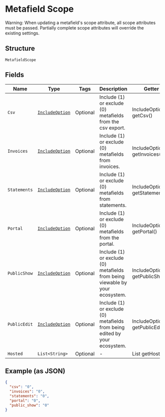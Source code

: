 
# Metafield Scope

Warning: When updating a metafield's scope attribute, all scope attributes must be passed. Partially complete scope attributes will override the existing settings.

## Structure

`MetafieldScope`

## Fields

| Name | Type | Tags | Description | Getter | Setter |
|  --- | --- | --- | --- | --- | --- |
| `Csv` | [`IncludeOption`](../../doc/models/include-option.md) | Optional | Include (1) or exclude (0) metafields from the csv export. | IncludeOption getCsv() | setCsv(IncludeOption csv) |
| `Invoices` | [`IncludeOption`](../../doc/models/include-option.md) | Optional | Include (1) or exclude (0) metafields from invoices. | IncludeOption getInvoices() | setInvoices(IncludeOption invoices) |
| `Statements` | [`IncludeOption`](../../doc/models/include-option.md) | Optional | Include (1) or exclude (0) metafields from statements. | IncludeOption getStatements() | setStatements(IncludeOption statements) |
| `Portal` | [`IncludeOption`](../../doc/models/include-option.md) | Optional | Include (1) or exclude (0) metafields from the portal. | IncludeOption getPortal() | setPortal(IncludeOption portal) |
| `PublicShow` | [`IncludeOption`](../../doc/models/include-option.md) | Optional | Include (1) or exclude (0) metafields from being viewable by your ecosystem. | IncludeOption getPublicShow() | setPublicShow(IncludeOption publicShow) |
| `PublicEdit` | [`IncludeOption`](../../doc/models/include-option.md) | Optional | Include (1) or exclude (0) metafields from being edited by your ecosystem. | IncludeOption getPublicEdit() | setPublicEdit(IncludeOption publicEdit) |
| `Hosted` | `List<String>` | Optional | - | List<String> getHosted() | setHosted(List<String> hosted) |

## Example (as JSON)

```json
{
  "csv": "0",
  "invoices": "0",
  "statements": "0",
  "portal": "0",
  "public_show": "0"
}
```

